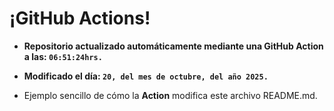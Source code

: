 # ¡GitHub Actions!
* **Repositorio actualizado automáticamente mediante una GitHub Action a las: `06:51:24hrs.`**
* **Modificado el día: `20, del mes de octubre, del año 2025.`**

* Ejemplo sencillo de cómo la **Action** modifica este archivo README.md.
